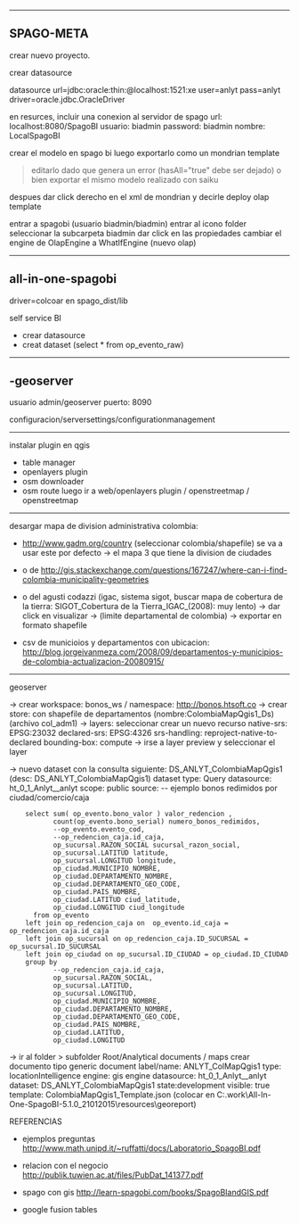 ---------------------------------------------
SPAGO-META
---------------------------------------------
crear nuevo proyecto.


crear datasource

datasource
url=jdbc:oracle:thin:@localhost:1521:xe
user=anlyt
pass=anlyt
driver=oracle.jdbc.OracleDriver


en resurces, incluir una conexion al servidor de spago
url: localhost:8080/SpagoBI
usuario: biadmin
password: biadmin
nombre: LocalSpagoBI




crear el modelo en spago bi
luego exportarlo como un mondrian template
> editarlo dado que genera un error (hasAll="true" debe ser dejado)
> o bien exportar el mismo modelo realizado con saiku


despues dar click derecho en el xml de mondrian y decirle deploy olap template

entrar a spagobi (usuario biadmin/biadmin)
entrar al icono folder
	seleccionar la subcarpeta biadmin
	dar click en las propiedades
		cambiar el engine de OlapEngine a WhatIfEngine (nuevo olap)




-------------------------------------------
all-in-one-spagobi
-------------------------------------------

driver=colcoar en spago_dist/lib


self service BI
- crear datasource
- creat dataset (select * from op_evento_raw)

-------------------
-geoserver
---------------------------
usuario admin/geoserver
puerto: 8090


configuracion/serversettings/configurationmanagement
	

	
-----------------------------------------
instalar plugin en qgis
- table manager
- openlayers plugin
- osm downloader
- osm route
luego ir a web/openlayers plugin / openstreetmap / openstreetmap





-----------------------------------------
desargar mapa de division administrativa colombia: 
- http://www.gadm.org/country (seleccionar colombia/shapefile)
	se va a usar este por defecto
	-> el mapa 3 que tiene la division de ciudades
	
- o de http://gis.stackexchange.com/questions/167247/where-can-i-find-colombia-municipality-geometries
- o del agusti codazzi (igac, sistema sigot, buscar mapa de cobertura de la tierra: SIGOT_Cobertura de la Tierra_IGAC_(2008): muy lento)
	-> dar click en visualizar
	-> (limite departamental de colombia)
	-> exportar en formato shapefile
- csv de municioios y departamentos con ubicacion:
		http://blog.jorgeivanmeza.com/2008/09/departamentos-y-municipios-de-colombia-actualizacion-20080915/
		
-----------------------------------------


geoserver

-> crear workspace: bonos_ws / namespace: http://bonos.htsoft.co
-> crear store: con shapefile de departamentos
	(nombre:ColombiaMapQgis1_Ds)
	(archivo col_adm1)
-> layers: 
	seleccionar crear un nuevo recurso
	native-srs: EPSG:23032
	declared-srs:  EPSG:4326
	srs-handling: reproject-native-to-declared
	bounding-box: compute
-> irse a layer preview y seleccionar el layer

		
-> nuevo dataset
	con la consulta siguiente: DS_ANLYT_ColombiaMapQgis1
	(desc: DS_ANLYT_ColombiaMapQgis1)
	dataset type: Query
	datasource: ht_0_1_Anlyt__anlyt
	scope: public
	source: 
		-- ejemplo bonos redimidos por ciudad/comercio/caja

		select sum( op_evento.bono_valor ) valor_redencion ,
			   count(op_evento.bono_serial) numero_bonos_redimidos,
			   --op_evento.evento_cod,
			   --op_redencion_caja.id_caja,
			   op_sucursal.RAZON_SOCIAL sucursal_razon_social,
			   op_sucursal.LATITUD latitude,
			   op_sucursal.LONGITUD longitude,
			   op_ciudad.MUNICIPIO_NOMBRE,
			   op_ciudad.DEPARTAMENTO_NOMBRE,
			   op_ciudad.DEPARTAMENTO_GEO_CODE,
			   op_ciudad.PAIS_NOMBRE,
			   op_ciudad.LATITUD ciud_latitude,
			   op_ciudad.LONGITUD ciud_longitude       
		  from op_evento
		left join op_redencion_caja on  op_evento.id_caja = op_redencion_caja.id_caja
		left join op_sucursal on op_redencion_caja.ID_SUCURSAL = op_sucursal.ID_SUCURSAL
		left join op_ciudad on op_sucursal.ID_CIUDAD = op_ciudad.ID_CIUDAD
		group by 
			   --op_redencion_caja.id_caja,
			   op_sucursal.RAZON_SOCIAL,
			   op_sucursal.LATITUD,
			   op_sucursal.LONGITUD,
			   op_ciudad.MUNICIPIO_NOMBRE,
			   op_ciudad.DEPARTAMENTO_NOMBRE,
			   op_ciudad.DEPARTAMENTO_GEO_CODE,
			   op_ciudad.PAIS_NOMBRE,
			   op_ciudad.LATITUD,
			   op_ciudad.LONGITUD    	

-> ir al folder	> subfolder Root/Analytical documents / maps
		crear documento tipo generic document
		label/name: ANLYT_ColMapQgis1
		type: locationIntelligence
		engine: gis engine
		datasource: ht_0_1_Anlyt__anlyt
		dataset: DS_ANLYT_ColombiaMapQgis1
		state:development
		visible: true
		template: ColombiaMapQgis1_Template.json  (colocar en C:\.work\All-In-One-SpagoBI-5.1.0_21012015\resources\georeport)
		
	
	
	
	
	












REFERENCIAS
- ejemplos preguntas
	http://www.math.unipd.it/~ruffatti/docs/Laboratorio_SpagoBI.pdf
- relacion con el negocio
	http://publik.tuwien.ac.at/files/PubDat_141377.pdf
- spago con gis
	http://learn-spagobi.com/books/SpagoBIandGIS.pdf
	
- google fusion tables
	